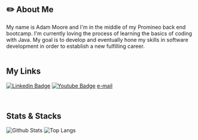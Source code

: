 <p align="center">
 <picture>
  <source media="(prefers-color-scheme: dark)" srcset="https://github.com/admmoore21/admmoore21/blob/main/github-header-image.png">
</picture>
</p>
</br>

## :pencil2: About Me
My name is Adam Moore and I'm in the middle of my Promineo back end bootcamp. I'm currently loving the process of learning the basics of coding with Java.  My goal is to develop and eventually hone my skills in software development in order to establish a new fulfilling career.
</br>
</br>

## My Links
[![Linkedin Badge](https://img.shields.io/badge/-Adam_Moore-blue?style=flat-square&logo=Linkedin&logoColor=white&link=https://www.linkedin.com/in/adam-moore-2101aa11b/)](https://www.linkedin.com/in/adam-moore-2101aa11b/) [![Youtube Badge](https://img.shields.io/badge/-Adam_Moore-darkred?style=flat-square&logo=youtube&logoColor=white&link=https://www.youtube.com/channel/UCMG2PRuY-2TmI7frB5HWnwA)](https://www.youtube.com/channel/UCMG2PRuY-2TmI7frB5HWnwA) [e-mail](mailto:adam.moore2036@gmail.com)


</br>

## Stats & Stacks 
![Github Stats](https://github-readme-stats.vercel.app/api?username=admmoore21&count_private=true&show_icons=true&include_all_commits=true)
![Top Langs](https://github-readme-stats.vercel.app/api/top-langs/?username=admmoore21&hide=TeX&layout=compact)
</br>
</br>



<!--
**admmoore21/admmoore21** is a ✨ _special_ ✨ repository because its `README.md` (this file) appears on your GitHub profile.

Here are some ideas to get you started:

- 🔭 I’m currently working on ...
- 🌱 I’m currently learning ...
- 👯 I’m looking to collaborate on ...
- 🤔 I’m looking for help with ...
- 💬 Ask me about ...
- 📫 How to reach me: ...
- 😄 Pronouns: ...
- ⚡ Fun fact: ...
-->
